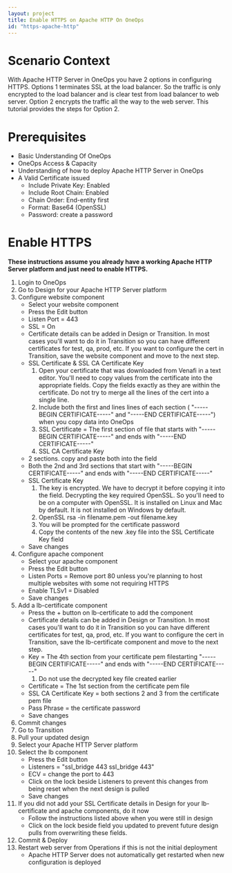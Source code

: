 ```yaml
---
layout: project
title: Enable HTTPS on Apache HTTP On OneOps
id: "https-apache-http"
---
```


# Scenario Context

With Apache HTTP Server in OneOps you have 2 options in configuring HTTPS. Options 1 terminates SSL at the load balancer. So the traffic is only encrypted to the load balancer and is clear test from load balancer to web server. Option 2 encrypts the traffic all the way to the web server.  This tutorial provides the steps for Option 2. 

# Prerequisites

* Basic Understanding Of OneOps
* OneOps Access & Capacity
* Understanding of how to deploy Apache HTTP Server in OneOps
* A Valid Certificate issued
    * Include Private Key: Enabled
    * Include Root Chain: Enabled
    * Chain Order: End-entity first
    * Format: Base64 (OpenSSL)
    * Password: create a password

# Enable HTTPS

**These instructions assume you already have a working Apache HTTP Server platform and just need to enable HTTPS.**

1. Login to OneOps
2. Go to Design for your Apache HTTP Server platform
3. Configure website component
    * Select your website component
    * Press the Edit button
    * Listen Port = 443
    * SSL = On
    * Certificate details can be added in Design or Transition. In most cases you'll want to do it in Transition so you can have different certificates for test, qa, prod, etc. If you want to configure the cert in Transition, save the website component and move to the next step.
    * SSL Certificate & SSL CA Certificate Key
        1. Open your certificate that was downloaded from Venafi in a text editor. You'll need to copy values from the certificate into the appropriate fields. Copy the fields exactly as they are within the certificate. Do not try to merge all the lines of the cert into a single line.
        2. Include both the first and lines lines of each section ( "-----BEGIN CERTIFICATE-----" and "-----END CERTIFICATE-----") when you copy data into OneOps
        3. SSL Certificate = The first section of file that starts with "-----BEGIN CERTIFICATE-----" and ends with "-----END CERTIFICATE-----"
        4. SSL CA Certificate Key
    * 2 sections. copy and paste both into the field
    * Both the 2nd and 3rd sections that start with "-----BEGIN CERTIFICATE-----" and ends with "-----END CERTIFICATE-----"
    * SSL Certificate Key
        1. The key is encrypted. We have to decrypt it before copying it into the field. Decrypting the key required OpenSSL. So you'll need to be on a computer with OpenSSL. It is installed on Linux and Mac by default. It is not installed on Windows by default.
        2. OpenSSL rsa -in filename.pem -out filename.key
        3. You will be prompted for the certificate password
        4. Copy the contents of the new .key file into the SSL Certificate Key field
    * Save changes
4. Configure apache component
    * Select your apache component
    * Press the Edit button
    * Listen Ports = Remove port 80 unless you're planning to host multiple websites with some not requiring HTTPS
    * Enable TLSv1 = Disabled
    * Save changes
5. Add a lb-certificate component
    * Press the + button on lb-certificate to add the component
    * Certificate details can be added in Design or Transition. In most cases you'll want to do it in Transition so you can have different certificates for test, qa, prod, etc. If you want to configure the cert in Transition, save the lb-certificate component and move to the next step.
    * Key = The 4th section from your certificate pem filestarting "-----BEGIN CERTIFICATE-----" and ends with "-----END CERTIFICATE-----"
        1. Do not use the decrypted key file created earlier
    * Certificate = The 1st section from the certificate pem file
    * SSL CA Certificate Key = both sections 2 and 3 from the certificate pem file
    * Pass Phrase = the certificate password
    * Save changes
6. Commit changes
7. Go to Transition
8. Pull your updated design
9. Select your Apache HTTP Server platform
10. Select the lb component
    * Press the Edit button
    * Listeners = "ssl_bridge 443 ssl_bridge 443"
    * ECV = change the port to 443
    * Click on the lock beside Listeners to prevent this changes from being reset when the next design is pulled
    * Save changes
11. If you did not add your SSL Certificate details in Design for your lb-certificate and apache components, do it now
    * Follow the instructions listed above when you were still in design
    * Click on the lock beside field you updated to prevent future design pulls from overwriting these fields.
12. Commit & Deploy
13. Restart web server from Operations if this is not the initial deployment
    * Apache HTTP Server does not automatically get restarted when new configuration is deployed



